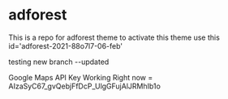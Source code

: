 # adforest
This is a repo for adforest theme to activate this theme use this id='adforest-2021-88o7l7-06-feb'

testing new branch --updated

Google Maps API Key Working Right now = AIzaSyC67_gvQebjFfDcP_UlgGFujAlJRMhIb1o